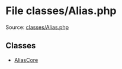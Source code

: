 File classes/Alias.php
=========

Source: [classes/Alias.php](https://github.com/PrestaShop/PrestaShop/blob/1.5.2.0/classes/Alias.php)


Classes
-------

* [AliasCore](class.AliasCore.md)

